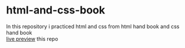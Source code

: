 # html-and-css-book
In this repository i practiced html and css from html hand book and css hand book <br>
<a href="https://abdimalik2004.github.io/html-and-css-book/" target="_blank" >live preview</a> this repo
